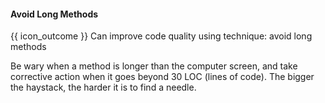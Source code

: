 <div id="title">

#### Avoid Long Methods

</div>

<span id="prereqs"></span>

<span id="outcomes">{{ icon_outcome }} Can improve code quality using technique: avoid long methods </span>

<div id="body">

Be wary when a method is longer than the computer screen, and take corrective action when it goes beyond 30 LOC (lines of code). The bigger the haystack, the harder it is to find a needle.

</div>

<div id="extras">
</div>